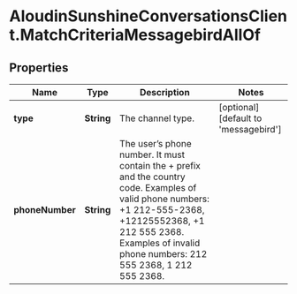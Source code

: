 # AloudinSunshineConversationsClient.MatchCriteriaMessagebirdAllOf

## Properties

Name | Type | Description | Notes
------------ | ------------- | ------------- | -------------
**type** | **String** | The channel type. | [optional] [default to &#39;messagebird&#39;]
**phoneNumber** | **String** | The user’s phone number. It must contain the + prefix and the country code. Examples of valid phone numbers: +1 212-555-2368, +12125552368, +1 212 555 2368. Examples of invalid phone numbers: 212 555 2368, 1 212 555 2368.  | 



